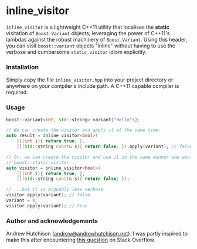 # inline_visitor

`inline_visitor` is a lightweight C++11 utility that localises the **static** visitation
of `Boost.Variant` objects, leveraging the power of C++11's lambdas against
the robust machinery of `Boost.Variant`. Using this header, you can visit
`boost::variant` objects "inline" without having to use the verbose and
cumbersome `static_visitor` idiom explicitly.

### Installation

Simply copy the file `inline_visitor.hpp` into your project directory or
anywhere on your compiler's include path. A C++11 capable compiler is required.

### Usage

```cpp
boost::variant<int, std::string> variant{"Hello"s};

// We can create the visitor and apply it at the same time:
auto result = inline_visitor<bool>(
	[](int i){ return true; },
	[](std::string const& s){ return false; }).apply(variant); // false

// Or, we can create the visitor and use it in the same manner one would use
// boost::static_visitor...
auto visitor = inline_visitor<bool>(
	[](int i){ return true; },
	[](std::string const& s){ return false; });

// ...but it is arguably less verbose
visitor.apply(variant); // false
variant = 0;
visitor.apply(variant); // true
```

### Author and acknowledgements

Andrew Hutchison (andrew@andrewhutchison.net). I was partly inspired to make
this after encountering [this question](http://stackoverflow.com/questions/7867555) 
on Stack Overflow.
